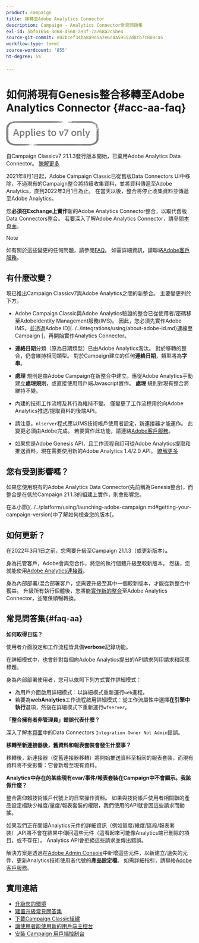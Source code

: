 ```yaml
---
product: campaign
title: 移轉至Adobe Analytics Connector
description: Campaign - Analytics Connector常見問題集
exl-id: 5bf61654-3d68-4560-a93f-7a768a2c5be4
source-git-commit: e82bcef34ba8a9d5a7e6c4a59552d8cb7c800ca5
workflow-type: tm+mt
source-wordcount: '855'
ht-degree: 5%

---
```


# 如何將現有Genesis整合移轉至Adobe Analytics Connector {#acc-aa-faq}

![](../../assets/v7-only.svg)

自Campaign Classicv7 21.1.3發行版本開始，已棄用Adobe Analytics Data Connector。 [瞭解更多](https://experienceleague.adobe.com/docs/analytics/import/dataconnectors/data-connectors-eol.html)

2021年8月1日起，Adobe Campaign Classic已從舊版Data Connectors UI中移除，不過現有的Campaign整合將持續收集資料，並將資料傳遞至Adobe Analytics，直到2022年3月1日為止。 在當天以後，整合將停止收集資料並傳遞至Adobe Analytics。

您&#x200B;**必須在Exchange上實作**&#x200B;新的Adobe Analytics Connector整合，以取代舊版Data Connectors整合。 若要深入了解Adobe Analytics Connector，請參閱[本頁面](../../platform/using/adobe-analytics-connector.md)。

>[!NOTE]
>
>如有關於這些變更的任何問題，請參閱[FAQ](#faq-aa)。 如需詳細資訊，請聯絡[Adobe客戶服務](https://helpx.adobe.com/tw/enterprise/admin-guide.html/enterprise/using/support-for-experience-cloud.ug.html)。

## 有什麼改變？

現已推出Campaign Classicv7與Adobe Analytics之間的新整合。 主要變更列於下方。

* Adobe Campaign Classic與Adobe Analytics驗證的整合已從使用者/密碼移至AdobeIdentity Management服務(IMS)。 因此，您必須先實作Adobe IMS，並透過Adobe ID](../../integrations/using/about-adobe-id.md)連線至Campaign [，再開始實作Analytics Connector。

* **連絡日期**&#x200B;分類（原為日期類型）已由Adobe Analytics淘汰。 對於移轉的整合，仍會維持相同類型。 對於Campaign建立的任何&#x200B;**連絡日期**，類型將為&#x200B;**字串**。

* **處理** 規則是由Adobe Campaign在新整合中建立。應從Adobe Analytics手動建立&#x200B;**處理規則**，或直接使用用戶端Javascript實作。 **處理** 規則對現有整合將維持不變。

* 內建的技術工作流程及其行為維持不變。 僅變更了工作流程用於向Adobe Analytics推送/提取資料的後端API。

* 請注意，`nlserver`程式應以IMS技術帳戶使用者設定，新連接器才能運作。 此變更必須由Adobe完成。 若要實作此功能，請連絡[Adobe客戶服務](https://helpx.adobe.com/enterprise/admin-guide.html/enterprise/using/support-for-experience-cloud.ug.html)。

* 如果您是Adobe Genesis API，且工作流程自訂可從Adobe Analytics提取和推送資料，現在需要使用新的Adobe Analytics 1.4/2.0 API。 [瞭解更多](https://adobeexchangeec.zendesk.com/hc/en-us/articles/360047148832-Replacements-for-Data-Connector-API-calls)

## 您有受到影響嗎？

如果您使用現有的Adobe Analytics Data Connector(先前稱為Genesis整合)，而整合是在低於Campaign 21.1.3的組建上實作，則會影響您。

在本小節](../../platform/using/launching-adobe-campaign.md#getting-your-campaign-version)中了解如何檢查您的版本[。

## 如何更新？

在2022年3月1日之前，您需要升級至Campaign 21.1.3（或更新版本）**。**

身為托管客戶，Adobe會與您合作，將您的執行個體升級至較新版本。 然後，您就能使用[Adobe Analytics連接器](../../platform/using/adobe-analytics-connector.md)。

身為內部部署/混合部署客戶，您需要升級至其中一個較新版本，才能從新整合中獲益。
升級所有執行個體後，您將能[實作新的整合](../../platform/using/adobe-analytics-provisioning.md)至Adobe Analytics Connector，並確保順暢轉換。

## 常見問答集{#faq-aa}

**如何取得日誌？**

使用者介面設定和工作流程皆具備&#x200B;**verbose**&#x200B;記錄功能。

在詳細模式中，也會針對每個向Adobe Analytics提出的API請求列印請求和回應標題。

身為內部部署使用者，您可以依照下列方式實作詳細模式：

* 為用戶介面啟用詳細模式：以詳細模式重新運行`web`進程。
* 若要為&#x200B;**webAnalytics**&#x200B;工作流程啟用詳細模式：從工作流屬性中選擇&#x200B;**在引擎中執行**&#x200B;選項，然後在詳細模式下重新運行`wfserver`。

**「整合擁有者非管理員」錯誤代表什麼？**

深入了解[本頁面](https://adobeexchangeec.zendesk.com/hc/en-us/articles/360035167932-Adobe-Analytics-Data-Connectors-Integration-Owner-Not-Admin-Error)中的Data Connectors `Integration Owner Not Admin`錯誤。

**移轉至新連接器後，舊資料和報表套裝會發生什麼事？**

移轉後，新連接器（從舊連接器移轉）將開始推送資料至相同的報表套裝，而現有資料將不受影響：它會新增至現有資料。

**Analytics中存在的某些現有evar/事件/報表套裝在Campaign中不會顯示。我該做什麼？**

整合需仰賴技術帳戶代號上的日常操作資料。 如果與技術帳戶使用者相關聯的產品設定檔缺少維度/量度/報表套裝的權限，我們使用的API就會因這些請求而動搖。

如果我們正在閱讀Analytics元件的詳細資訊（例如量度/維度/區段/報表套裝）,API將不會在結果中傳回這些元件（這看起來可能像Analytics端已刪除的項目，或不存在）。 Analytics API會拒絕這些請求並傳出錯誤。

解決方案是透過在[Adobe Admin Console](https://adminconsole.adobe.com/)中新增這些元件，以新建立/遺失的元件，更新Analytics技術使用者代號的&#x200B;**產品設定檔**。 如需詳細指引，請聯絡[Adobe客戶服務](https://helpx.adobe.com/enterprise/admin-guide.html/enterprise/using/support-for-experience-cloud.ug.html)。

## 實用連結

* [升級您的環境](../../production/using/build-upgrade.md)
* [建置升級常見問答集](../../platform/using/faq-build-upgrade.md)
* [下載Campaign Classic組建](https://experience.adobe.com/#/downloads/content/software-distribution/en/campaign.html)
* [讓使用者能使用新的用戶端主控台](../../installation/using/client-console-availability-for-windows.md)
* [安裝 Campaign 用戶端控制台](../../installation/using/installing-the-client-console.md)
